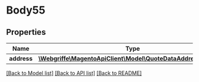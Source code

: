 # Body55

## Properties
Name | Type | Description | Notes
------------ | ------------- | ------------- | -------------
**address** | [**\Webgriffe\MagentoApiClient\Model\QuoteDataAddressInterface**](QuoteDataAddressInterface.md) |  | 

[[Back to Model list]](../README.md#documentation-for-models) [[Back to API list]](../README.md#documentation-for-api-endpoints) [[Back to README]](../README.md)


